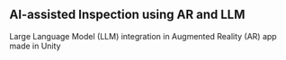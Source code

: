 ## AI-assisted Inspection using AR and LLM

Large Language Model (LLM) integration in Augmented Reality (AR) app made in Unity
